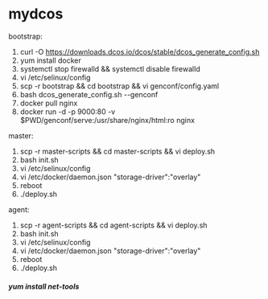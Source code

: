 # mydcos

bootstrap:
1. curl -O https://downloads.dcos.io/dcos/stable/dcos_generate_config.sh
2. yum install docker
3. systemctl stop firewalld && systemctl disable firewalld
4. vi /etc/selinux/config
5. scp  -r bootstrap && cd bootstrap && vi genconf/config.yaml
5. bash dcos_generate_config.sh --genconf
6. docker pull nginx
7. docker run -d -p 9000:80 -v $PWD/genconf/serve:/usr/share/nginx/html:ro nginx


master:

1. scp -r master-scripts && cd master-scripts && vi deploy.sh
2. bash init.sh
3. vi /etc/selinux/config
4. vi /etc/docker/daemon.json "storage-driver":"overlay"
5. reboot
6. ./deploy.sh


agent:

1. scp -r agent-scripts && cd agent-scripts && vi deploy.sh
2. bash init.sh
3. vi /etc/selinux/config
4. vi /etc/docker/daemon.json "storage-driver":"overlay"
5. reboot
6. ./deploy.sh


##### yum install net-tools
